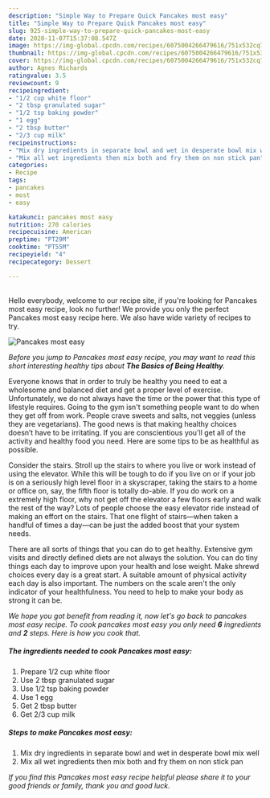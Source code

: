 ```yaml
---
description: "Simple Way to Prepare Quick Pancakes most easy"
title: "Simple Way to Prepare Quick Pancakes most easy"
slug: 925-simple-way-to-prepare-quick-pancakes-most-easy
date: 2020-11-07T15:37:08.547Z
image: https://img-global.cpcdn.com/recipes/6075004266479616/751x532cq70/pancakes-most-easy-recipe-main-photo.jpg
thumbnail: https://img-global.cpcdn.com/recipes/6075004266479616/751x532cq70/pancakes-most-easy-recipe-main-photo.jpg
cover: https://img-global.cpcdn.com/recipes/6075004266479616/751x532cq70/pancakes-most-easy-recipe-main-photo.jpg
author: Agnes Richards
ratingvalue: 3.5
reviewcount: 9
recipeingredient:
- "1/2 cup white floor"
- "2 tbsp granulated sugar"
- "1/2 tsp baking powder"
- "1 egg"
- "2 tbsp butter"
- "2/3 cup milk"
recipeinstructions:
- "Mix dry ingredients in separate bowl and wet in desperate bowl mix well"
- "Mix all wet ingredients then mix both and fry them on non stick pan"
categories:
- Recipe
tags:
- pancakes
- most
- easy

katakunci: pancakes most easy 
nutrition: 270 calories
recipecuisine: American
preptime: "PT29M"
cooktime: "PT55M"
recipeyield: "4"
recipecategory: Dessert

---
```

<br>
Hello everybody, welcome to our recipe site, if you're looking for Pancakes most easy recipe, look no further! We provide you only the perfect Pancakes most easy recipe here. We also have wide variety of recipes to try.
<br>


![Pancakes most easy](https://img-global.cpcdn.com/recipes/6075004266479616/751x532cq70/pancakes-most-easy-recipe-main-photo.jpg)

<i>Before you jump to Pancakes most easy recipe, you may want to read this short interesting healthy tips about <strong>The Basics of Being Healthy</strong>.</i>

Everyone knows that in order to truly be healthy you need to eat a wholesome and balanced diet and get a proper level of exercise. Unfortunately, we do not always have the time or the power that this type of lifestyle requires. Going to the gym isn't something people want to do when they get off from work. People crave sweets and salts, not veggies (unless they are vegetarians). The good news is that making healthy choices doesn’t have to be irritating. If you are conscientious you'll get all of the activity and healthy food you need. Here are some tips to be as healthful as possible.

Consider the stairs. Stroll up the stairs to where you live or work instead of using the elevator. While this will be tough to do if you live on or if your job is on a seriously high level floor in a skyscraper, taking the stairs to a home or office on, say, the fifth floor is totally do-able. If you do work on a extremely high floor, why not get off the elevator a few floors early and walk the rest of the way? Lots of people choose the easy elevator ride instead of making an effort on the stairs. That one flight of stairs—when taken a handful of times a day—can be just the added boost that your system needs. 

There are all sorts of things that you can do to get healthy. Extensive gym visits and directly defined diets are not always the solution. You can do tiny things each day to improve upon your health and lose weight. Make shrewd choices every day is a great start. A suitable amount of physical activity each day is also important. The numbers on the scale aren't the only indicator of your healthfulness. You need to help to make your body as strong it can be. 


<i>We hope you got benefit from reading it, now let's go back to pancakes most easy recipe. To cook pancakes most easy you only need <strong>6</strong> ingredients and <strong>2</strong> steps. Here is how you cook that.
</i>

##### The ingredients needed to cook Pancakes most easy:

1. Prepare 1/2 cup white floor
1. Use 2 tbsp granulated sugar
1. Use 1/2 tsp baking powder
1. Use 1 egg
1. Get 2 tbsp butter
1. Get 2/3 cup milk


##### Steps to make Pancakes most easy:

1. Mix dry ingredients in separate bowl and wet in desperate bowl mix well
1. Mix all wet ingredients then mix both and fry them on non stick pan


<i>If you find this Pancakes most easy recipe helpful please share it to your good friends or family, thank you and good luck.</i>
